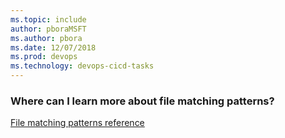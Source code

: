 ```yaml
---
ms.topic: include
author: pboraMSFT
ms.author: pbora
ms.date: 12/07/2018
ms.prod: devops
ms.technology: devops-cicd-tasks
---
```


### Where can I learn more about file matching patterns?

[File matching patterns reference](../file-matching-patterns.md)
